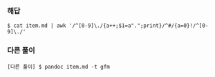 ### 해답

```
$ cat item.md | awk '/^[0-9]\./{a++;$1=a".";print}/^#/{a=0}!/^[0-9]\./'
```

### 다른 풀이

```
[다른 풀이] $ pandoc item.md -t gfm
```
